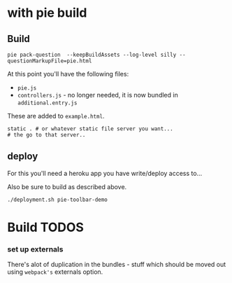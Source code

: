 # with pie build

## Build 

```shell 
pie pack-question  --keepBuildAssets --log-level silly --questionMarkupFile=pie.html

```

At this point you'll have the following files: 

* `pie.js`
* `controllers.js` - no longer needed, it is now bundled in `additional.entry.js`

These are added to `example.html`.

```shell
static . # or whatever static file server you want...
# the go to that server..
```

## deploy

For this you'll need a heroku app you have write/deploy access to...

Also be sure to build as described above.

```shell
./deployment.sh pie-toolbar-demo
```
# Build TODOS

### set up externals

There's alot of duplication in the bundles - stuff which should be moved out using `webpack's` externals option.

